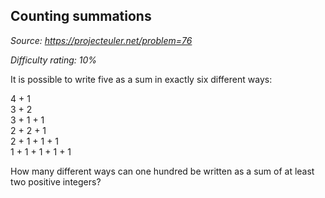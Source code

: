Counting summations
-------------------

*Source: https://projecteuler.net/problem=76*


*Difficulty rating: 10%*

It is possible to write five as a sum in exactly six different ways:

4 + 1\
 3 + 2\
 3 + 1 + 1\
 2 + 2 + 1\
 2 + 1 + 1 + 1\
 1 + 1 + 1 + 1 + 1

How many different ways can one hundred be written as a sum of at least
two positive integers?
